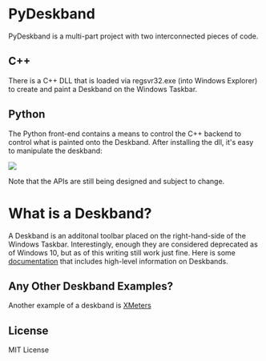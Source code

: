 # PyDeskband

PyDeskband is a multi-part project with two interconnected pieces of code.

## C++

There is a C++ DLL that is loaded via regsvr32.exe (into Windows Explorer) to create and paint a Deskband on the Windows Taskbar.

## Python

The Python front-end contains a means to control the C++ backend to control what is painted onto the Deskband. After installing the dll, it's easy to manipulate the deskband:

<img src="https://i.imgur.com/TJkWOhb.png">

Note that the APIs are still being designed and subject to change.

# What is a Deskband?

A Deskband is an additonal toolbar placed on the right-hand-side of the Windows Taskbar. Interestingly, enough they are considered deprecated as of Windows 10, but as of this writing still work just fine. Here is some [documentation](https://docs.microsoft.com/en-us/previous-versions/windows/desktop/legacy/cc144099(v=vs.85)) that includes high-level information on Deskbands.

## Any Other Deskband Examples?

Another example of a deskband is [XMeters](https://entropy6.com/xmeters/)

## License
MIT License
